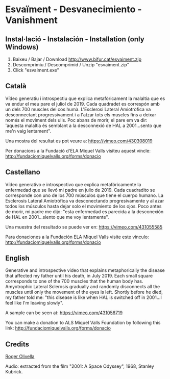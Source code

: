 # Esvaïment - Desvanecimiento - Vanishment

## Instal·lació - Instalación - Installation (only Windows) 

1) Baixeu / Bajar / Download http://www.bifur.cat/esvaiment.zip
2) Descomprimiu / Descomprimid / Unzip "esvaiment.zip"
3) Click "esvaiment.exe"

## Català

Vídeo generatiu i introspectiu que explica metafòricament la malaltia que es va endur el meu pare el juliol de 2019. Cada quadradet es correspón amb un dels 700 muscles del cos humà. L'Esclerosi Lateral Amiotròfica va desconnectant progressivament i a l'atzar tots els muscles fins a deixar només el moviment dels ulls. Poc abans de morir, el pare em va dir: 'aquesta malaltia és semblant a la desconnexió de HAL a 2001...sento que me'n vaig lentament".

Una mostra del resultat es pot veure a: https://vimeo.com/430308019

Per donacions a la Fundació d'ELA Miquel Valls visiteu aquest víncle: http://fundaciomiquelvalls.org/forms/donacio

## Castellano 

Vídeo generativo e introspectivo que explica metafóricamente la enfermedad que se llevó mi padre en julio de 2019. Cada cuadradito se corresponde con uno de los 700 músculos que tiene el cuerpo humano. La Esclerosis Lateral Amiotrófica va desconectando progresivamente y al azar todos los músculos hasta dejar solo el movimiento de los ojos. Poco antes de morir, mi padre me dijo: "esta enfermedad es parecida a la desconexión de HAL en 2001...siento que me voy lentamente".

Una muestra del resultado se puede ver en: https://vimeo.com/431055585

Para donaciones a la Fundación ELA Miquel Valls visite este vínculo: http://fundaciomiquelvalls.org/forms/donacio

## English

Generative and introspective video that explains metaphorically the disease that affected my father until his death, in July 2019. Each small square corresponds to one of the 700 muscles that the human body has. Amyotrophic Lateral Sclerosis gradually and randomly disconnects all the muscles until only the movement of the eyes is left. Shortly before he died, my father told me: "this disease is like when HAL is switched off in 2001...I feel like I'm leaving slowly". 

A sample can be seen at: https://vimeo.com/431056719

You can make a donation to ALS Miquel Valls Foundation by following this link: http://fundaciomiquelvalls.org/forms/donacio

## Credits

[Roger Olivella](http://bifur.cat)

Audio: extracted from the film "2001: A Space Odyssey", 1968, Stanley Kubrick.
